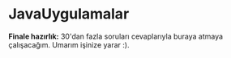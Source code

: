 # JavaUygulamalar
**Finale hazırlık:**
30'dan fazla soruları cevaplarıyla buraya atmaya çalışacağım.
Umarım işinize yarar :).
